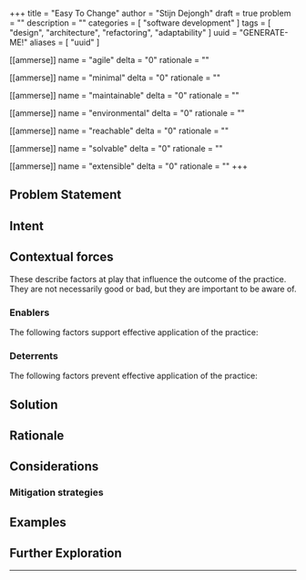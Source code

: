 +++
title = "Easy To Change"
author = "Stijn Dejongh"
draft = true
problem = ""
description = ""
categories = [ "software development" ]
tags = [ "design", "architecture", "refactoring", "adaptability" ]
uuid = "GENERATE-ME!"
aliases = [ "uuid" ]

[[ammerse]]
name = "agile"
delta = "0"
rationale = ""

[[ammerse]]
name = "minimal"
delta = "0"
rationale = ""

[[ammerse]]
name = "maintainable"
delta = "0"
rationale = ""

[[ammerse]]
name = "environmental"
delta = "0"
rationale = ""

[[ammerse]]
name = "reachable"
delta = "0"
rationale = ""

[[ammerse]]
name = "solvable"
delta = "0"
rationale = ""

[[ammerse]]
name = "extensible"
delta = "0"
rationale = ""
+++

## Problem Statement

## Intent

## Contextual forces

These describe factors at play that influence the outcome of the practice. They are not necessarily good or bad, but they are important to be aware of.

### Enablers

The following factors support effective application of the practice:

### Deterrents

The following factors prevent effective application of the practice:

## Solution

## Rationale

## Considerations

### Mitigation strategies

## Examples

## Further Exploration

---
